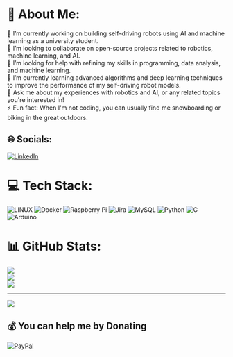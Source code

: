 # 💫 About Me:
🔭 I’m currently working on building self-driving robots using AI and machine learning as a university student.<br>👯 I’m looking to collaborate on open-source projects related to robotics, machine learning, and AI.<br>🤝 I’m looking for help with refining my skills in programming, data analysis, and machine learning.<br>🌱 I’m currently learning advanced algorithms and deep learning techniques to improve the performance of my self-driving robot models.<br>💬 Ask me about my experiences with robotics and AI, or any related topics you're interested in!<br>⚡ Fun fact: When I'm not coding, you can usually find me snowboarding or biking in the great outdoors.


## 🌐 Socials:
[![LinkedIn](https://img.shields.io/badge/LinkedIn-%230077B5.svg?logo=linkedin&logoColor=white)](https://linkedin.com/in/www.linkedin.com/in/kyhendr) 

# 💻 Tech Stack:
![LINUX](https://img.shields.io/badge/Linux-FCC624?style=for-the-badge&logo=linux&logoColor=black) ![Docker](https://img.shields.io/badge/docker-%230db7ed.svg?style=for-the-badge&logo=docker&logoColor=white) ![Raspberry Pi](https://img.shields.io/badge/-RaspberryPi-C51A4A?style=for-the-badge&logo=Raspberry-Pi) ![Jira](https://img.shields.io/badge/jira-%230A0FFF.svg?style=for-the-badge&logo=jira&logoColor=white) ![MySQL](https://img.shields.io/badge/mysql-%2300f.svg?style=for-the-badge&logo=mysql&logoColor=white) ![Python](https://img.shields.io/badge/python-3670A0?style=for-the-badge&logo=python&logoColor=ffdd54) ![C](https://img.shields.io/badge/c-%2300599C.svg?style=for-the-badge&logo=c&logoColor=white) ![Arduino](https://img.shields.io/badge/-Arduino-00979D?style=for-the-badge&logo=Arduino&logoColor=white)
# 📊 GitHub Stats:
![](https://github-readme-stats.vercel.app/api?username=kayhendriksen&theme=dark&hide_border=false&include_all_commits=true&count_private=true)<br/>
![](https://github-readme-streak-stats.herokuapp.com/?user=kayhendriksen&theme=dark&hide_border=false)<br/>
![](https://github-readme-stats.vercel.app/api/top-langs/?username=kayhendriksen&theme=dark&hide_border=false&include_all_commits=true&count_private=true&layout=compact)

---
[![](https://visitcount.itsvg.in/api?id=kayhendriksen&icon=0&color=7)](https://visitcount.itsvg.in)

  ## 💰 You can help me by Donating
  [![PayPal](https://img.shields.io/badge/PayPal-00457C?style=for-the-badge&logo=paypal&logoColor=white)](https://paypal.me/https://paypal.me/kyhendr?country.x=CH&locale.x=en_US)
